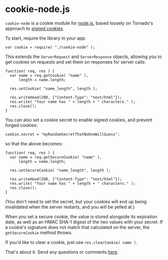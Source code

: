 cookie-node.js
============

`cookie-node` is a cookie module for [node.js](http://nodejs.org/), based
loosely on Tornado's approach to [signed cookies](http://www.tornadoweb.org/documentation#cookies-and-secure-cookies).

To start, require the library in your app:

    var cookie = require( "./cookie-node" );

This extends the `ServerRequest` and `ServerResponse` objects, allowing you to
get cookies on requests and set them on responses for server calls:

    function( req, res ) {
      var name = req.getCookie( "name" ),
          length = name.length;

      res.setCookie( "name_length", length );

      res.writeHead(200, {"Content-Type": "text/html"});	
      res.write( "Your name has " + length + " characters." );	
      res.close();
    }

You can also set a cookie secret to enable signed cookies, and prevent forged
cookies:

    cookie.secret = "myRandomSecretThatNoOneWillGuess";

so that the above becomes:

    function( req, res ) {
      var name = req.getSecureCookie( "name" ),
          length = name.length;

      res.setSecureCookie( "name_length", length );

      res.writeHead(200, {"Content-Type": "text/html"});	
      res.write( "Your name has " + length + " characters." );	
      res.close();
    }
    
(You don't need to set the secret, but your cookies will end up being
invalidated when the server restarts, and you will be yelled at.)
    
When you set a secure cookie, the value is stored alongside its expiration
date, as well as an HMAC SHA-1 digest of the two values with your secret. If a
cookie's signature does not match that calculated on the server, the
`getSecureCookie` method throws.

If you'd like to clear a cookie, just use `res.clearCookie( name )`.

That's about it. Send any questions or comments [here](http://twitter.com/jedschmidt).
